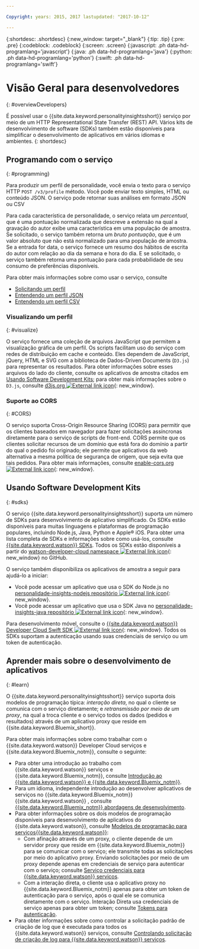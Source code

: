 ```yaml
---

Copyright: years: 2015, 2017 lastupdated: "2017-10-12"

---
```


{:shortdesc: .shortdesc}
{:new_window: target="_blank"}
{:tip: .tip}
{:pre: .pre}
{:codeblock: .codeblock}
{:screen: .screen}
{:javascript: .ph data-hd-programlang='javascript'}
{:java: .ph data-hd-programlang='java'}
{:python: .ph data-hd-programlang='python'}
{:swift: .ph data-hd-programlang='swift'}

# Visão Geral para desenvolvedores
{: #overviewDevelopers}

É possível usar o {{site.data.keyword.personalityinsightsshort}} serviço por meio de um HTTP Representational State Transfer (REST) API. Vários kits de desenvolvimento de software (SDKs) também estão disponíveis para simplificar o desenvolvimento de aplicativos em vários idiomas e ambientes.
{: shortdesc}

## Programando com o serviço
{: #programming}

Para produzir um perfil de personalidade, você envia o texto para o serviço HTTP `POST /v3/profile` método. Você pode enviar texto simples, HTML ou conteúdo JSON. O serviço pode retornar suas análises em formato JSON ou CSV

Para cada característica de personalidade, o serviço relata um *percentual*, que é uma pontuação normalizada que descreve a extensão na qual a gravação do autor exibe uma característica em uma população de amostra. Se solicitado, o serviço também retorna um *bruto pontuação*, que é um valor absoluto que não está normalizado para uma população de amostra. Se a entrada for data, o serviço fornece um resumo dos hábitos de escrita do autor com relação ao dia da semana e hora do dia. E se solicitado, o serviço também retorna uma pontuação para cada probabilidade de seu consumo de preferências disponíveis.

Para obter mais informações sobre como usar o serviço, consulte

-   [Solicitando um perfil](/docs/services/personality-insights/input.html)
-   [Entendendo um perfil JSON](/docs/services/personality-insights/output.html)
-   [Entendendo um perfil CSV](/docs/services/personality-insights/output-csv.html)

### Visualizando um perfil
{: #visualize}

O serviço fornece uma coleção de arquivos JavaScript que permitem a visualização gráfica de um perfil. Os scripts facilitam uso do serviço com redes de distribuição em cache e conteúdo. Eles dependem de JavaScript, jQuery, HTML e SVG com a biblioteca de Dados-Driven Documents (`D3.js`) para representar os resultados. Para obter informações sobre esses arquivos do lado do cliente, consulte os aplicativos de amostra citados em [Usando Software Development Kits](#sdks); para obter mais informações sobre o `D3.js`, consulte [d3js.org ![External link icon](../../icons/launch-glyph.svg "External link icon")](https://d3js.org/){: new_window}.

### Suporte ao CORS
{: #CORS}

O serviço suporta Cross-Origin Resource Sharing (CORS) para permitir que os clientes baseados em navegador para fazer solicitações assíncronas diretamente para o serviço de scripts de front-end. CORS permite que os clientes solicitar recursos de um domínio que está fora do domínio a partir do qual o pedido foi originado; ele permite que aplicativos da web alternativa a mesma política de segurança de origem, que seja evita que tais pedidos. Para obter mais informações, consulte [enable-cors.org ![External link icon](../../icons/launch-glyph.svg "External link icon")](https://enable-cors.org/){: new_window}.

## Usando Software Development Kits
{: #sdks}

O serviço {{site.data.keyword.personalityinsightsshort}} suporta um número de SDKs para desenvolvimento de aplicativo simplificado. Os SDKs estão disponíveis para muitas linguagens e plataformas de programação populares, incluindo Node.js, Java, Python e Apple&reg; iOS. Para obter uma lista completa de SDKs e informações sobre como usá-los, consulte [{{site.data.keyword.watson}} SDKs](/docs/services/watson/getting-started-sdks.html). Todos os SDKs estão disponíveis a partir do [watson-developer-cloud namespace ![External link icon](../../icons/launch-glyph.svg "External link icon")](https://github.com/watson-developer-cloud){: new_window} no GitHub.

O serviço também disponibiliza os aplicativos de amostra a seguir para ajudá-lo a iniciar:

-   Você pode acessar um aplicativo que usa o SDK do Node.js no [personalidade-insights-nodejs repositório ![External link icon](../../icons/launch-glyph.svg "External link icon")](https://github.com/watson-developer-cloud/personality-insights-nodejs){: new_window}.
-   Você pode acessar um aplicativo que usa o SDK Java no [personalidade-insights-java repositório ![External link icon](../../icons/launch-glyph.svg "External link icon")](https://github.com/watson-developer-cloud/personality-insights-java){: new_window}.

Para desenvolvimento móvel, consulte o [{{site.data.keyword.watson}} Developer Cloud Swift SDK ![External link icon](../../icons/launch-glyph.svg "External link icon")](https://github.com/watson-developer-cloud/swift-sdk){: new_window}. Todos os SDKs suportam a autenticação usando suas credenciais de serviço ou um token de autenticação.

## Aprender mais sobre o desenvolvimento de aplicativos
{: #learn}

O {{site.data.keyword.personalityinsightsshort}} serviço suporta dois modelos de programação típica: *interação direta*, no qual o cliente se comunica com o serviço diretamente; e *retransmissão por meio de um proxy*, na qual a troca cliente e o serviço todos os dados (pedidos e resultados) através de um aplicativo proxy que reside em {{site.data.keyword.Bluemix_short}}.

Para obter mais informações sobre como trabalhar com o {{site.data.keyword.watson}} Developer Cloud serviços e {{site.data.keyword.Bluemix_notm}}, consulte o seguinte:

-   Para obter uma introdução ao trabalho com {{site.data.keyword.watson}} serviços e {{site.data.keyword.Bluemix_notm}}, consulte [Introdução ao {{site.data.keyword.watson}} e {{site.data.keyword.Bluemix_notm}}](/docs/services/watson/index.html).
-   Para um idioma, independente introdução ao desenvolver aplicativos de serviços no {{site.data.keyword.Bluemix_notm}} {{site.data.keyword.watson}} , consulte [{{site.data.keyword.Bluemix_notm}} abordagens de desenvolvimento](/docs/services/watson/getting-started-bluemix.html).
-   Para obter informações sobre os dois modelos de programação disponíveis para desenvolvimento de aplicativos do {{site.data.keyword.watson}}, consulte [Modelos de programação para serviços{{site.data.keyword.watson}}](/docs/services/watson/getting-started-develop.html):
    -   Com afinação através de um proxy, o cliente depende de um servidor proxy que reside em {{site.data.keyword.Bluemix_notm}} para se comunicar com o serviço; ele transmite todas as solicitações por meio do aplicativo proxy. Enviando solicitações por meio de um proxy depende apenas em credenciais de serviço para autenticar com o serviço; consulte [Serviço credenciais para {{site.data.keyword.watson}} serviços](/docs/services/watson/getting-started-credentials.html).
    -   Com a interação direta, o cliente usa o aplicativo proxy no {{site.data.keyword.Bluemix_notm}} apenas para obter um token de autenticação para o serviço, após o qual ele se comunica diretamente com o serviço. Interação Direta usa credenciais de serviço apenas para obter um token; consulte [Tokens para autenticação](/docs/services/watson/getting-started-tokens.html).
-   Para obter informações sobre como controlar a solicitação padrão de criação de log que é executada para todos os {{site.data.keyword.watson}} serviços, consulte [Controlando solicitação de criação de log para {{site.data.keyword.watson}} serviços](/docs/services/watson/getting-started-logging.html).
